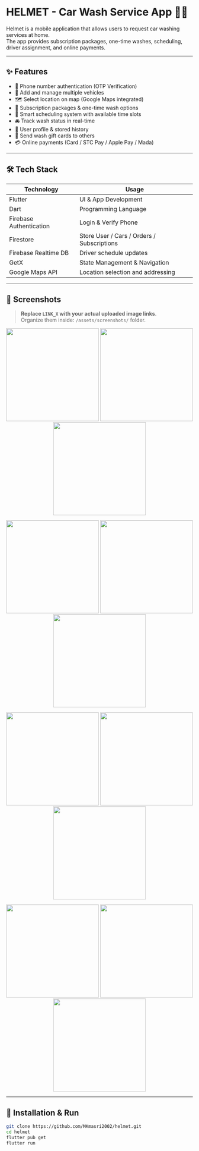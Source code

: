 # HELMET - Car Wash Service App 🚗🧼

Helmet is a mobile application that allows users to request car washing services at home.  
The app provides subscription packages, one-time washes, scheduling, driver assignment, and online payments.

---

## ✨ Features

- 🔐 Phone number authentication (OTP Verification)
- 🚗 Add and manage multiple vehicles
- 🗺️ Select location on map (Google Maps integrated)
- 🧾 Subscription packages & one-time wash options
- 📆 Smart scheduling system with available time slots
- 🚘 Track wash status in real-time
- 👤 User profile & stored history
- 🎁 Send wash gift cards to others
- 💳 Online payments (Card / STC Pay / Apple Pay / Mada)

---

## 🛠️ Tech Stack

| Technology | Usage |
|-----------|--------|
| Flutter | UI & App Development |
| Dart | Programming Language |
| Firebase Authentication | Login & Verify Phone |
| Firestore | Store User / Cars / Orders / Subscriptions |
| Firebase Realtime DB | Driver schedule updates |
| GetX | State Management & Navigation |
| Google Maps API | Location selection and addressing |

---

## 📱 Screenshots

> **Replace `LINK_X` with your actual uploaded image links**.  
> Organize them inside: `/assets/screenshots/` folder.

<p align="center">
  <img src="LINK_1" width="250">
  <img src="LINK_2" width="250">
  <img src="LINK_3" width="250">
</p>

<p align="center">
  <img src="LINK_4" width="250">
  <img src="LINK_5" width="250">
  <img src="LINK_6" width="250">
</p>

<p align="center">
  <img src="LINK_7" width="250">
  <img src="LINK_8" width="250">
  <img src="LINK_9" width="250">
</p>

<p align="center">
  <img src="LINK_10" width="250">
  <img src="LINK_11" width="250">
  <img src="LINK_12" width="250">
</p>

---

## 🚀 Installation & Run

```bash
git clone https://github.com/MKmasri2002/helmet.git
cd helmet
flutter pub get
flutter run
 
 
